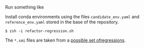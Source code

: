 Run something like

Install conda environments using the files `candidate_env.yaml` and `reference_env.yaml` stored in
the base of the repository.

```
$ zsh -i refactor-regression.sh
```

The `*.smi` files are taken from a [possible set ofregressions](https://github.com/mattwthompson/interchange-regression-testing/issues/1).
